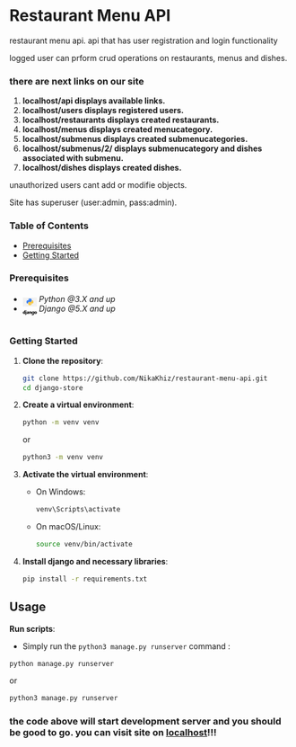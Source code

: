 # Restaurant Menu API

<p>restaurant menu api. api that has user registration and login functionality</p>
<p>logged user can prform crud operations on restaurants, menus and dishes.</p>

### there are next links on our site

1. **localhost/api displays available links.**
2. **localhost/users displays registered users.**
3. **localhost/restaurants displays created restaurants.**
4. **localhost/menus displays created menucategory.**
5. **localhost/submenus displays created submenucategories.**
6. **localhost/submenus/2/ displays submenucategory and dishes associated with submenu.**
7. **localhost/dishes displays created dishes.**

<p>unauthorized users cant add or modifie objects.</p>
<p>Site has superuser (user:admin, pass:admin).</p>

### Table of Contents

- [Prerequisites](#prerequisites)
- [Getting Started](#getting-started)

### Prerequisites

- <img src="readme/assets/python.png" width="25" style="position: relative; top: 8px" /> _Python @3.X and up_
- <img src="readme/assets/django.png" width="25" style="position: relative; top: 8px" /> _Django @5.X and up_

#

### Getting Started

1. **Clone the repository**:

   ```bash
   git clone https://github.com/NikaKhiz/restaurant-menu-api.git
   cd django-store
   ```

2. **Create a virtual environment**:

   ```bash
   python -m venv venv
   ```

   or

   ```bash
   python3 -m venv venv
   ```

3. **Activate the virtual environment**:

   - On Windows:
     ```bash
     venv\Scripts\activate
     ```
   - On macOS/Linux:
     ```bash
     source venv/bin/activate
     ```

4. **Install django and necessary libraries**:
   ```bash
   pip install -r requirements.txt
   ```

## Usage

**Run scripts**:

- Simply run the `python3 manage.py runserver` command :

```bash
python manage.py runserver
```

or

```bash
python3 manage.py runserver
```

### the code above will start development server and you should be good to go. you can visit site on [localhost](http://127.0.0.1:8000/)!!!
